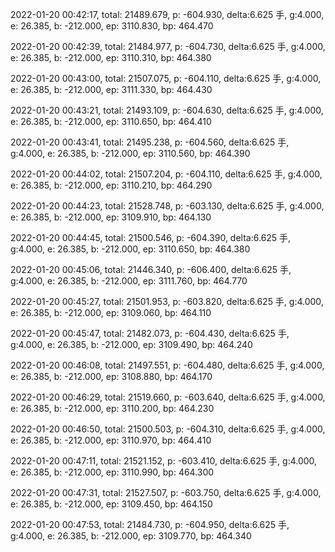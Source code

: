 2022-01-20 00:42:17, total: 21489.679, p: -604.930, delta:6.625 手, g:4.000, e: 26.385, b: -212.000, ep: 3110.830, bp: 464.470

2022-01-20 00:42:39, total: 21484.977, p: -604.730, delta:6.625 手, g:4.000, e: 26.385, b: -212.000, ep: 3110.310, bp: 464.380

2022-01-20 00:43:00, total: 21507.075, p: -604.110, delta:6.625 手, g:4.000, e: 26.385, b: -212.000, ep: 3111.330, bp: 464.430

2022-01-20 00:43:21, total: 21493.109, p: -604.630, delta:6.625 手, g:4.000, e: 26.385, b: -212.000, ep: 3110.650, bp: 464.410

2022-01-20 00:43:41, total: 21495.238, p: -604.560, delta:6.625 手, g:4.000, e: 26.385, b: -212.000, ep: 3110.560, bp: 464.390

2022-01-20 00:44:02, total: 21507.204, p: -604.110, delta:6.625 手, g:4.000, e: 26.385, b: -212.000, ep: 3110.210, bp: 464.290

2022-01-20 00:44:23, total: 21528.748, p: -603.130, delta:6.625 手, g:4.000, e: 26.385, b: -212.000, ep: 3109.910, bp: 464.130

2022-01-20 00:44:45, total: 21500.546, p: -604.390, delta:6.625 手, g:4.000, e: 26.385, b: -212.000, ep: 3110.650, bp: 464.380

2022-01-20 00:45:06, total: 21446.340, p: -606.400, delta:6.625 手, g:4.000, e: 26.385, b: -212.000, ep: 3111.760, bp: 464.770

2022-01-20 00:45:27, total: 21501.953, p: -603.820, delta:6.625 手, g:4.000, e: 26.385, b: -212.000, ep: 3109.060, bp: 464.110

2022-01-20 00:45:47, total: 21482.073, p: -604.430, delta:6.625 手, g:4.000, e: 26.385, b: -212.000, ep: 3109.490, bp: 464.240

2022-01-20 00:46:08, total: 21497.551, p: -604.480, delta:6.625 手, g:4.000, e: 26.385, b: -212.000, ep: 3108.880, bp: 464.170

2022-01-20 00:46:29, total: 21519.660, p: -603.640, delta:6.625 手, g:4.000, e: 26.385, b: -212.000, ep: 3110.200, bp: 464.230

2022-01-20 00:46:50, total: 21500.503, p: -604.310, delta:6.625 手, g:4.000, e: 26.385, b: -212.000, ep: 3110.970, bp: 464.410

2022-01-20 00:47:11, total: 21521.152, p: -603.410, delta:6.625 手, g:4.000, e: 26.385, b: -212.000, ep: 3110.990, bp: 464.300

2022-01-20 00:47:31, total: 21527.507, p: -603.750, delta:6.625 手, g:4.000, e: 26.385, b: -212.000, ep: 3109.450, bp: 464.150

2022-01-20 00:47:53, total: 21484.730, p: -604.950, delta:6.625 手, g:4.000, e: 26.385, b: -212.000, ep: 3109.770, bp: 464.340